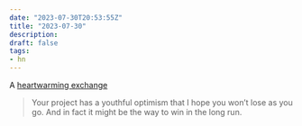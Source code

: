 ```yaml
---
date: "2023-07-30T20:53:55Z"
title: "2023-07-30"
description:
draft: false
tags:
- hn
---
```


A [heartwarming exchange](https://news.ycombinator.com/item?id=36934431)

> Your project has a youthful optimism that I hope you won’t lose as you go. And in fact it might be the way to win in the long run.
